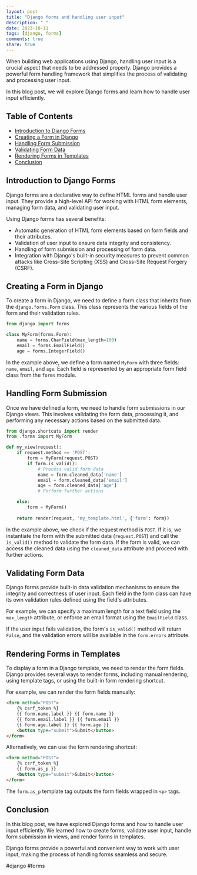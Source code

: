 ```yaml
---
layout: post
title: "Django forms and handling user input"
description: " "
date: 2023-10-11
tags: [django, forms]
comments: true
share: true
---
```


When building web applications using Django, handling user input is a crucial aspect that needs to be addressed properly. Django provides a powerful form handling framework that simplifies the process of validating and processing user input.

In this blog post, we will explore Django forms and learn how to handle user input efficiently.

## Table of Contents
- [Introduction to Django Forms](#introduction-to-django-forms)
- [Creating a Form in Django](#creating-a-form-in-django)
- [Handling Form Submission](#handling-form-submission)
- [Validating Form Data](#validating-form-data)
- [Rendering Forms in Templates](#rendering-forms-in-templates)
- [Conclusion](#conclusion)

## Introduction to Django Forms

Django forms are a declarative way to define HTML forms and handle user input. They provide a high-level API for working with HTML form elements, managing form data, and validating user input.

Using Django forms has several benefits:
- Automatic generation of HTML form elements based on form fields and their attributes.
- Validation of user input to ensure data integrity and consistency.
- Handling of form submission and processing of form data.
- Integration with Django's built-in security measures to prevent common attacks like Cross-Site Scripting (XSS) and Cross-Site Request Forgery (CSRF).

## Creating a Form in Django

To create a form in Django, we need to define a form class that inherits from the `django.forms.Form` class. This class represents the various fields of the form and their validation rules.

```python
from django import forms

class MyForm(forms.Form):
    name = forms.CharField(max_length=100)
    email = forms.EmailField()
    age = forms.IntegerField()
```

In the example above, we define a form named `MyForm` with three fields: `name`, `email`, and `age`. Each field is represented by an appropriate form field class from the `forms` module.

## Handling Form Submission

Once we have defined a form, we need to handle form submissions in our Django views. This involves validating the form data, processing it, and performing any necessary actions based on the submitted data.

```python
from django.shortcuts import render
from .forms import MyForm

def my_view(request):
    if request.method == 'POST':
        form = MyForm(request.POST)
        if form.is_valid():
            # Process valid form data
            name = form.cleaned_data['name']
            email = form.cleaned_data['email']
            age = form.cleaned_data['age']
            # Perform further actions

    else:
        form = MyForm()
    
    return render(request, 'my_template.html', {'form': form})
```

In the example above, we check if the request method is `POST`. If it is, we instantiate the form with the submitted data (`request.POST`) and call the `is_valid()` method to validate the form data. If the form is valid, we can access the cleaned data using the `cleaned_data` attribute and proceed with further actions.

## Validating Form Data

Django forms provide built-in data validation mechanisms to ensure the integrity and correctness of user input. Each field in the form class can have its own validation rules defined using the field's attributes.

For example, we can specify a maximum length for a text field using the `max_length` attribute, or enforce an email format using the `EmailField` class.

If the user input fails validation, the form's `is_valid()` method will return `False`, and the validation errors will be available in the `form.errors` attribute.

## Rendering Forms in Templates

To display a form in a Django template, we need to render the form fields. Django provides several ways to render forms, including manual rendering, using template tags, or using the built-in form rendering shortcut.

For example, we can render the form fields manually:

```html
<form method="POST">
    {% csrf_token %}
    {{ form.name.label }} {{ form.name }}
    {{ form.email.label }} {{ form.email }}
    {{ form.age.label }} {{ form.age }}
    <button type="submit">Submit</button>
</form>
```

Alternatively, we can use the form rendering shortcut:

```html
<form method="POST">
    {% csrf_token %}
    {{ form.as_p }}
    <button type="submit">Submit</button>
</form>
```

The `form.as_p` template tag outputs the form fields wrapped in `<p>` tags.

## Conclusion

In this blog post, we have explored Django forms and how to handle user input efficiently. We learned how to create forms, validate user input, handle form submission in views, and render forms in templates.

Django forms provide a powerful and convenient way to work with user input, making the process of handling forms seamless and secure.

\#django #forms